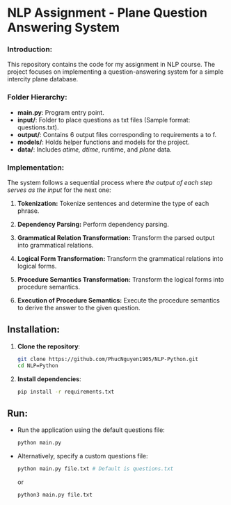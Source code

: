 # NLP Assignment - Plane Question Answering System
### Introduction:
This repository contains the code for my assignment in NLP course. The project focuses on implementing a question-answering system for a simple intercity plane database.


### Folder Hierarchy:
- **main.py**: Program entry point.
- **input/**: Folder to place questions as txt files (Sample format: questions.txt).
- **output/**: Contains 6 output files corresponding to requirements a to f.
- **models/**: Holds helper functions and models for the project.
- **data/**: Includes *atime, dtime*, runtime, and *plane* data.

### Implementation:
The system follows a sequential process where *the output of each step serves as the input* for the next one:

1. **Tokenization:** Tokenize sentences and determine the type of each phrase.

2. **Dependency Parsing:** Perform dependency parsing.

3. **Grammatical Relation Transformation:** Transform the parsed output into grammatical relations.

4. **Logical Form Transformation:** Transform the grammatical relations into logical forms.

5. **Procedure Semantics Transformation:** Transform the logical forms into procedure semantics.

6. **Execution of Procedure Semantics:** Execute the procedure semantics to derive the answer to the given question.



## Installation:
1. **Clone the repository**:
    ```bash
    git clone https://github.com/PhucNguyen1905/NLP-Python.git
    cd NLP=Python
    ```

2. **Install dependencies**:
    ```bash
    pip install -r requirements.txt
    ```


## Run:
- Run the application using the default questions file:
    ```bash
    python main.py
    ```
- Alternatively, specify a custom questions file:
    ```bash
    python main.py file.txt # Default is questions.txt
    ```
    or
    ```bash
    python3 main.py file.txt
    ```
